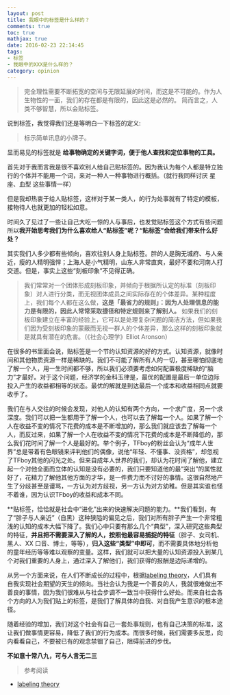 ```yaml
---
layout: post
title: 我眼中的标签是什么样的？
comments: true
toc: true
mathjax: true
date: 2016-02-23 22:14:45
tags: 
- 标签
- 我眼中的XXX是什么样的？
category: opinion
---
```


<!-- HTML -->
<blockquote class="blockquote-center">完全理性需要不断拓宽的空间与无限延展的时间，而这是不可能的。作为人生物性的一面，我们的存在都是有限的，因此这是必然的。
简而言之，人类不够智慧，所以会贴标签。</blockquote>

说到标签，我觉得我们还是等明白一下标签的定义:

> 标示简单讯息的小牌子。

显而易见的标签就是 **给事物确定的关键字词，便于他人查找和定位事物的工具。**

<!--more-->

首先对于我而言我是很不喜欢别人给自己贴标签的。因为我认为每个人都是特立独行的个体并不能用一个词，来对一种人一种事物进行概括。（就行我同样讨厌 星座、血型 这些事情一样）

但是我却热衷于给人贴标签，这样对于某一类人，的行为处事就有了特定的模板，接物待人也就更加的轻松如意。



时间久了见过了一些让自己大吃一惊的人与事后，也发觉贴标签这个方式有些问题所以**我开始思考我们为什么喜欢给人“贴标签”呢？“贴标签”会给我们带来什么好处？**

其实我们人多少都有些倾向，喜欢往别人身上贴标签。胖的人是胸无城府、与人亲近，瘦的人精明强悍；上海人是小气精明，山东人非常直爽，最好不要和河南人打交道。但是，事实上这些“刻板印象”不见得正确。

> 我们常常对一个团体形成刻板印象，并倾向于根据所认定的标准（刻板印象）对人进行分类，而无视团体成员之间实际存在的个体差异。某种程度上，我们每个人都在这么做，**这是「最省力的规则」：因为人处理信息的能力是有限的，因此人常常采取捷径和特定规则来了解别人。**
> 如果我们的刻板印象建立在丰富的经验上，它可以是处理复杂问题的简洁方法，但如果我们因为受刻板印象的蒙蔽而无视一群人的个体差异，那么这样的刻板印象就是就具有潜在的危害。（《社会心理学》Elliot Aronson）

在很多的书里面会说，贴标签是一个节约认知资源的好的方式。认知资源，就像时间和其他物质资源一样是稀缺的。我们不可能了解所有人的一切，甚至哪怕彻底地了解一个人，用一生时间都不够，所以我们必须要考虑如何配置极度稀缺的“脑力”才最好。对于这个问题，经济学的金科玉律是，最优的配置是最后一单位边际投入产生的收益都相等的状态。最优的解就是到达最后一个成本和收益相同点就要收手了。

我们在与人交往的时候会发现，对他人的认知有两个方向，一个求广度，另一个求深度。我们可以把一生都用于了解一个人，也可以去了解每一个人。如果了解一个人在收益不变的情况下花费的成本是不断增加的，那么我们就应该去了解每一个人，而反过来，如果了解一个人在收益不变的情况下花费的成本是不断降低的，那么我们花时间了解一个人是最好的。举个例子，TFboy的粉丝会认为“成年人世界”总是带着有色眼镜来评判他们的偶像，说他“年轻、不懂事、没资格”，却忽视了TFboy其他的闪光之处。但来自成年人世界的我们，却认为花时间了解他，建立起一个对他全面而立体的认知是没有必要的，我们只要知道他的最“突出”的属性就好了，花精力了解他其他方面的才华，是一件费力而不讨好的事情。这很自然地产生了分歧甚至是谩骂，一方认为对方歧视，另一方认为对方幼稚。但是其实谁也怪不着谁，因为认识TFboy的收益和成本不同。

**贴标签，恰恰就是社会中“进化”出来的快速解决问题的能力。**我们看到，有了“胖子与人亲近”（自黑）这种狭隘的偏见之后，我们对所有胖子产生一个非常粗浅的认知的成本大幅下降了。我们心中只要有那么几个“典型”，深入研究这些典型的特征，**并且把不需要深入了解的人，按照他最容易捕捉的特征**（胖子、女司机、黑人、XX 口音、博士，等等），**归入这些“类型”中即可**，而不需要具体地分析他的童年经历等等难以观察的变量。这样，我们就可以把大量的认知资源投入到某几个对我们重要的人身上，通过深入了解他们，我们获得的报酬是边际递增的。

从另一个方面来说，在人们不断成长的过程中，根据[labeling theory](http://zhuanlan.zhihu.com/lastvc/20299210)，人们具有自我实现社会期望的天生的倾向。当社会认为我是一个善良的人，我就很难做出不善良的事情，因为我们很难从与社会步调不一致当中获得什么好处。而来自社会各个方向的人为我们贴上的标签，是我们了解具体的自我、对自我产生意识的根本途径。

随着经验的增加，我们对这个社会有自己一套处事规则，也有自己决策的标准，这让我们做事情更容易，降低了我们的行为成本。而很多时候，我们需要多反思，向内看看自己，不要被已有的观念禁锢了自己，阻碍前进的步伐。

**不如意十常八九，可与人言无二三**

> 参考阅读
- [labeling theory](http://zhuanlan.zhihu.com/lastvc/20299210)